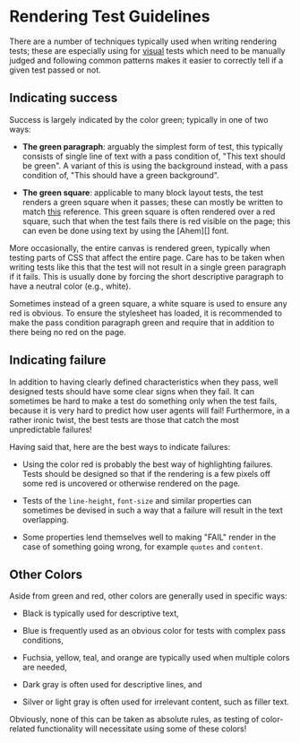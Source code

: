 # Rendering Test Guidelines

There are a number of techniques typically used when writing rendering tests;
these are especially using for [visual](visual) tests which need to be manually
judged and following common patterns makes it easier to correctly tell if a
given test passed or not.

## Indicating success

Success is largely indicated by the color green; typically in one of
two ways:

 * **The green paragraph**: arguably the simplest form of test, this
   typically consists of single line of text with a pass condition of,
   "This text should be green". A variant of this is using the
   background instead, with a pass condition of, "This should have a
   green background".

 * **The green square**: applicable to many block layout tests, the test
   renders a green square when it passes; these can mostly be written to
   match [this][ref-filled-green-100px-square] reference. This green square is
   often rendered over a red square, such that when the test fails there is red
   visible on the page; this can even be done using text by using the [Ahem][]
   font.

More occasionally, the entire canvas is rendered green, typically when
testing parts of CSS that affect the entire page. Care has to be taken
when writing tests like this that the test will not result in a single
green paragraph if it fails. This is usually done by forcing the short
descriptive paragraph to have a neutral color (e.g., white).

Sometimes instead of a green square, a white square is used to ensure
any red is obvious. To ensure the stylesheet has loaded, it is
recommended to make the pass condition paragraph green and require
that in addition to there being no red on the page.

## Indicating failure

In addition to having clearly defined characteristics when
they pass, well designed tests should have some clear signs when
they fail. It can sometimes be hard to make a test do something only
when the test fails, because it is very hard to predict how user
agents will fail! Furthermore, in a rather ironic twist, the best
tests are those that catch the most unpredictable failures!

Having said that, here are the best ways to indicate failures:

 * Using the color red is probably the best way of highlighting
   failures. Tests should be designed so that if the rendering is a
   few pixels off some red is uncovered or otherwise rendered on the
   page.

 * Tests of the `line-height`, `font-size` and similar properties can
   sometimes be devised in such a way that a failure will result in
   the text overlapping.

 * Some properties lend themselves well to making "FAIL" render in the
   case of something going wrong, for example `quotes` and
   `content`.

## Other Colors

Aside from green and red, other colors are generally used in specific
ways:

 * Black is typically used for descriptive text,

 * Blue is frequently used as an obvious color for tests with complex
   pass conditions,

 * Fuchsia, yellow, teal, and orange are typically used when multiple
   colors are needed,

 * Dark gray is often used for descriptive lines, and

 * Silver or light gray is often used for irrelevant content, such as
   filler text.

Obviously, none of this can be taken as absolute rules, as testing of
color-related functionality will necessitate using some of these
colors!

[ref-filled-green-100px-square]: https://github.com/w3c/csswg-test/blob/master/reference/ref-filled-green-100px-square.xht

